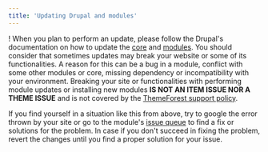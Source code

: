 ```yaml
---
title: 'Updating Drupal and modules'
---
```


! When you plan to perform an update, please follow the Drupal's documentation on how to update the [core](https://www.drupal.org/docs/8/update) and [modules](https://www.drupal.org/docs/8/update/update-modules). You should consider that sometimes updates may break your website or some of its functionalities. A reason for this can be a bug in a module, conflict with some other modules or core, missing dependency or incompatibility with your environment. Breaking your site or functionalities with performing module updates or installing new modules **IS NOT AN ITEM ISSUE NOR A THEME ISSUE** and is not covered by the [ThemeForest support policy](https://themeforest.net/page/item_support_policy). 

If you find yourself in a situation like this from above, try to google the error thrown by your site or go to the module's [issue queue](https://www.drupal.org/docs/develop/for-gci-students-where-to-start/using-the-issue-queue) to find a fix or solutions for the problem. In case if you don't succeed in fixing the problem, revert the changes until you find a proper solution for your issue.
